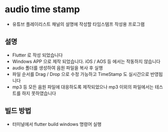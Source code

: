 # audio time stamp
- 유튜브 플레이리스트 채널의 설명에 작성할 타임스템프 작성용 프로그램

## 설명
- Flutter 로 작성 되었습니다
- Windows APP 으로 제작 되었습니다. iOS / AOS 등 에서는 작동하지 않습니다
- audio 폴더를 생성하여 음원 파일을 복사 후 실행
- 파일 순서를 Drag / Drop 으로 수정 가능하고 TimeStamp 도 실시간으로 반영됩니다
- mp3 등 모든 음원 파일에 대응하도록 제작되었으나 mp3 이외의 파일에서는 테스트를 하지 못하였습니다

## 빌드 방법
- 터미널에서 flutter build windows 명령어 실행